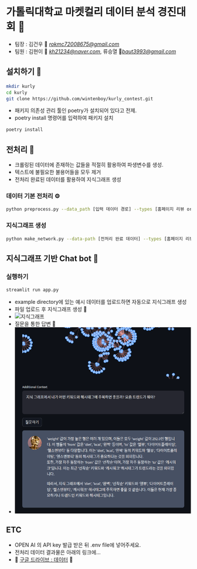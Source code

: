 # 가톨릭대학교 마켓컬리 데이터 분석 경진대회 📣
+ 팀장 : 김건우 📧 *rokmc72008675@gmail.com*
+ 팀원 : 김현이 📧 *kh21234@naver.com*, 류승열 📧*baut3993@gmail.com*
## 설치하기 💽
```bash
mkdir kurly
cd kurly
git clone https://github.com/wintenboy/kurly_contest.git
``` 
+ 패키지 의존성 관리 툴인 poetry가 설치되어 있다고 전제.
+ poetry install 명령어를 입력하여 패키지 설치
```bash
poetry install
```
## 전처리 🔧
+ 크롤링된 데이터에 존재하는 값들을 적절히 활용하여 파생변수를 생성.
+ 텍스트에 불필요한 불용어들을 모두 제거
+ 전처리 완료된 데이터를 활용하여 지식그래프 생성
### 데이터 기본 전처리 ⚙
```bash
python preprocess.py --data_path [입력 데이터 경로] --types [홈페이지 리뷰 or 블로그 포스팅] --output_path [출력 데이터 경로]
```
### 지식그래프 생성
```bash
python make_network.py --data-path [전처리 완료 데이터] --types [홈페이지 리뷰 or 블로그 포스팅] --output_path [지식그래프 데이터 경로]
```

## 지식그래프 기반 Chat bot 🤖
### 실행하기
```bash
streamlit run app.py
```
+ example directory에 있는 예시 데이터를 업로드하면 자동으로 지식그래프 생성 
+ 파일 업로드 후 지식그래프 생성 🎥
+ ![지식그래프](img/beauty_kg.gif)
+ 질문을 통한 답변 🎥
+ ![answer](img/beauty_answer.png)


## ETC
+ OPEN AI 의 API key 발급 받은 뒤 .env file에 넣어주세요.
+ 전처리 데이터 결과물은 아래의 링크에...
+ 💽 [구글 드라이브 : 데이터](https://drive.google.com/drive/folders/1I3eW3YMdazzknO3SW2F_bN8bnMZVE4je?usp=sharing) 💽